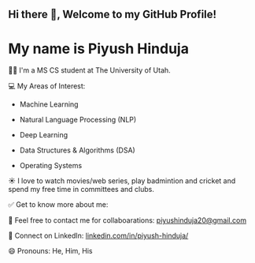 ## Hi there 👋, Welcome to my GitHub Profile!
# My name is Piyush Hinduja
👨‍🎓 I'm a MS CS student at The University of Utah.

💻 My Areas of Interest:

- Machine Learning

- Natural Language Processing (NLP)

- Deep Learning

- Data Structures & Algorithms (DSA)

- Operating Systems

☀ I love to watch movies/web series, play badmintion and cricket and spend my free time in committees and clubs.

✅ Get to know more about me: 

📧 Feel free to contact me for collaboarations: piyushinduja20@gmail.com

🔗 Connect on LinkedIn: [linkedin.com/in/piyush-hinduja/](https://www.linkedin.com/in/piyush-hinduja/)

😄 Pronouns: He, Him, His

<!--
**piyushinduja/piyushinduja** is a ✨ _special_ ✨ repository because its `README.md` (this file) appears on your GitHub profile.

Here are some ideas to get you started:

- 🔭 I’m currently working on ...
- 🌱 I’m currently learning ...
- 👯 I’m looking to collaborate on ...
- 🤔 I’m looking for help with ...
- 💬 Ask me about ...
- 📫 How to reach me: ...
- 😄 Pronouns: ...
- ⚡ Fun fact: ...
-->
